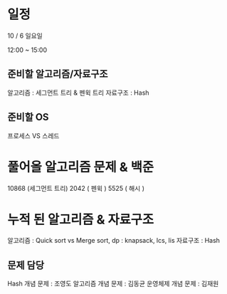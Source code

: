 # 일정

10 / 6 일요일

12:00 ~ 15:00

## 준비할 알고리즘/자료구조
알고리즘 : 세그먼트 트리 & 펜윅 트리
자료구조 : Hash

## 준비할 OS
프로세스 VS 스레드

# 풀어올 알고리즘 문제 & 백준

10868 (세그먼트 트리)
2042 ( 펜윅 )
5525 ( 해시 )

# 누적 된 알고리즘 & 자료구조
알고리즘 : Quick sort vs Merge sort, dp : knapsack, lcs, lis
자료구조 : Hash


## 문제 담당
Hash 개념 문제 : 조영도
알고리즘 개념 문제 : 김동균
운영체제 개념 문제 : 김재원